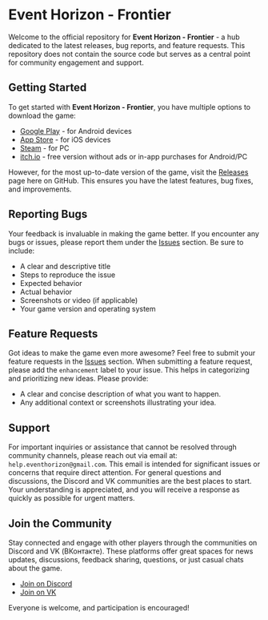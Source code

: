 # Event Horizon - Frontier

Welcome to the official repository for **Event Horizon - Frontier** - a hub dedicated to the latest releases, bug reports, and feature requests. This repository does not contain the source code but serves as a central point for community engagement and support.

## Getting Started

To get started with **Event Horizon - Frontier**, you have multiple options to download the game:

- [Google Play](https://play.google.com/store/apps/details?id=com.ZipasGames.Frontier) - for Android devices
- [App Store](https://apps.apple.com/us/app/event-horizon-frontier/id1336417415) - for iOS devices
- [Steam](https://store.steampowered.com/app/1103630/Event_Horizon__Frontier) - for PC
- [itch.io](https://pavel-zinchenko.itch.io/frontier) - free version without ads or in-app purchases for Android/PC

However, for the most up-to-date version of the game, visit the [Releases](https://github.com/PavelZinchenko/event-horizon-frontier-builds/releases) page here on GitHub. This ensures you have the latest features, bug fixes, and improvements.

## Reporting Bugs

Your feedback is invaluable in making the game better. If you encounter any bugs or issues, please report them under the [Issues](https://github.com/PavelZinchenko/event-horizon-frontier-builds/issues) section. Be sure to include:

- A clear and descriptive title
- Steps to reproduce the issue
- Expected behavior
- Actual behavior
- Screenshots or video (if applicable)
- Your game version and operating system

## Feature Requests

Got ideas to make the game even more awesome? Feel free to submit your feature requests in the [Issues](https://github.com/PavelZinchenko/event-horizon-frontier-builds/issues) section. When submitting a feature request, please add the `enhancement` label to your issue. This helps in categorizing and prioritizing new ideas. Please provide:

- A clear and concise description of what you want to happen.
- Any additional context or screenshots illustrating your idea.

## Support

For important inquiries or assistance that cannot be resolved through community channels, please reach out via email at: `help.eventhorizon@gmail.com`. This email is intended for significant issues or concerns that require direct attention. For general questions and discussions, the Discord and VK communities are the best places to start. Your understanding is appreciated, and you will receive a response as quickly as possible for urgent matters.

## Join the Community

Stay connected and engage with other players through the communities on Discord and VK (ВКонтакте). These platforms offer great spaces for news updates, discussions, feedback sharing, questions, or just casual chats about the game.

- [Join on Discord](https://discordapp.com/invite/yFFvF7m)
- [Join on VK](https://vk.com/club90031290)

Everyone is welcome, and participation is encouraged!

